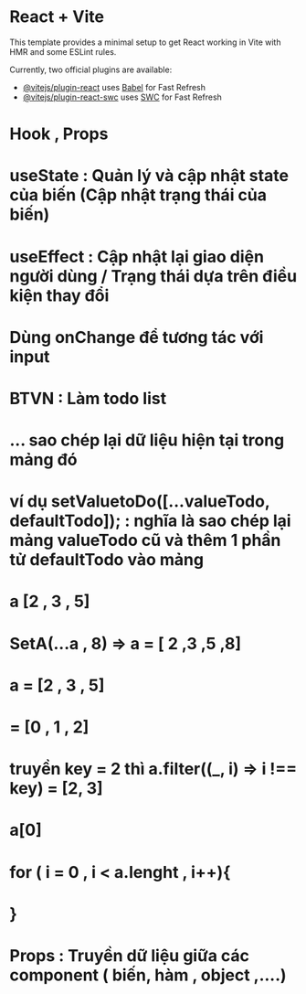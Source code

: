 # React + Vite

This template provides a minimal setup to get React working in Vite with HMR and some ESLint rules.

Currently, two official plugins are available:

- [@vitejs/plugin-react](https://github.com/vitejs/vite-plugin-react/blob/main/packages/plugin-react/README.md) uses [Babel](https://babeljs.io/) for Fast Refresh
- [@vitejs/plugin-react-swc](https://github.com/vitejs/vite-plugin-react-swc) uses [SWC](https://swc.rs/) for Fast Refresh

# Hook , Props

# useState : Quản lý và cập nhật state của biến (Cập nhật trạng thái của biến)

# useEffect : Cập nhật lại giao diện người dùng / Trạng thái dựa trên điều kiện thay đổi

# Dùng onChange để tương tác với input

# BTVN : Làm todo list

# ... sao chép lại dữ liệu hiện tại trong mảng đó

# ví dụ setValuetoDo([...valueTodo, defaultTodo]); : nghĩa là sao chép lại mảng valueTodo cũ và thêm 1 phần tử defaultTodo vào mảng

# a [2 , 3 , 5]

# SetA(...a , 8) => a = [ 2 ,3 ,5 ,8]

# a = [2 , 3 , 5]

# = [0 , 1 , 2]

# truyền key = 2 thì a.filter((\_, i) => i !== key) = [2, 3]

# a[0]

# for ( i = 0 , i < a.lenght , i++){

# }

# Props : Truyền dữ liệu giữa các component ( biến, hàm , object ,....)
